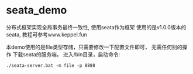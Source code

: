 # seata_demo
分布式框架实现全局事务最终一致性, 使用seata作为框架
使用的是v1.0.0版本的seata, 教程可参考www.keppel.fun

本demo使用的是file类型存储，只需要修改一下配置文件即可， 无需任何别的操作
下载seata的服务端， 进入/bin目录，启动命令:
```
./seata-server.bat -m file -p 8888
```